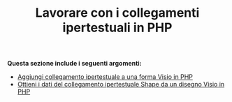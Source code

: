 ﻿---
title: Lavorare con i collegamenti ipertestuali in PHP
type: docs
weight: 60
url: /it/java/working-with-hyperlinks-in-php/
---
**Questa sezione include i seguenti argomenti:**

- [Aggiungi collegamento ipertestuale a una forma Visio in PHP](/diagram/it/java/add-hyperlink-to-a-visio-shape-in-php/)
- [Ottieni i dati del collegamento ipertestuale Shape da un disegno Visio in PHP](/diagram/it/java/get-shape-hyperlink-data-from-a-visio-drawing-in-php/)
